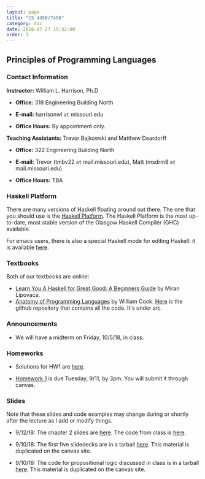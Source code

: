 ```yaml
---
layout: page
title: "CS 4450/7450"
category: doc
date: 2016-07-27 15:32:00
order: 3
---
```


## Principles of Programming Languages


### Contact Information

__Instructor:__ William L. Harrison, Ph.D

* __Office:__ 318 Engineering Building North

* __E-mail:__ harrisonwl `at` missouri.edu

* __Office Hours:__ By appointment only.

__Teaching Assistants:__ Trevor Bajkowski and Matthew Deardorff

* __Office:__ 322 Engineering Building North

* __E-mail:__ Trevor (tmbv22 `at` mail.missouri.edu), Matt (msdrm8 `at` mail.missouri.edu)

* __Office Hours:__ TBA

### Haskell Platform

There are many versions of Haskell floating around out there. The one that you should use is
the <a href="https://www.haskell.org/platform/">Haskell Platform</a>. The Haskell Platform is the most up-to-date, most stable version of the Glasgow Haskell Compiler (GHC) available.

For emacs users, there is also a special Haskell mode for editing Haskell: it is available
<a href="https://github.com/haskell/haskell-mode">here</a>.

### Textbooks

Both of our textbooks are online:

* <a href="http://learnyouahaskell.com">Learn You A Haskell for Great Good: A Beginners Guide</a> by Miran Lipovaca.
* <a href="http://www.cs.utexas.edu/~wcook/anatomy/">Anatomy of Programming Languages</a> by William Cook. <a href="https://github.com/w7cook/AoPL">Here</a> is the github repository that contains all the code. It's under _src_.


### Announcements

* We will have a midterm on Friday, 10/5/18, in class.

### Homeworks

* Solutions for HW1 are <a href="https://harrisonwl.github.io/assets/courses/popl/fall2018/homework/HW1/SolutionsHW1.hs">here</a>.

* <a href="https://harrisonwl.github.io/assets/courses/popl/fall2018/homework/HW1/HW1.hs">Homework 1</a> is due Tuesday, 9/11, by 3pm. You will submit it through canvas.



### Slides

Note that these slides and code examples may change during or shortly after the lecture as I add or modify things. 

* 9/12/18:  The chapter 2 slides are <a href="https://harrisonwl.github.io/assets/courses/popl/fall2018/slides/chapter2.pdf">here</a>. The code from class is <a href="https://harrisonwl.github.io/assets/courses/popl/fall2018/slides/Chapt2.hs">here</a>.


* 9/10/18:  The first five slidedecks are in a tarball <a href="https://harrisonwl.github.io/assets/courses/popl/fall2018/slides/FirstFiveSlidedecks.tar.gz">here</a>. This material is duplicated on the canvas site.

* 9/10/18: The code for propositional logic discussed in class is in a tarball <a href="https://harrisonwl.github.io/assets/courses/popl/fall2018/languages/PropLogic.tar.gz">here</a>. This material is duplicated on the canvas site.


